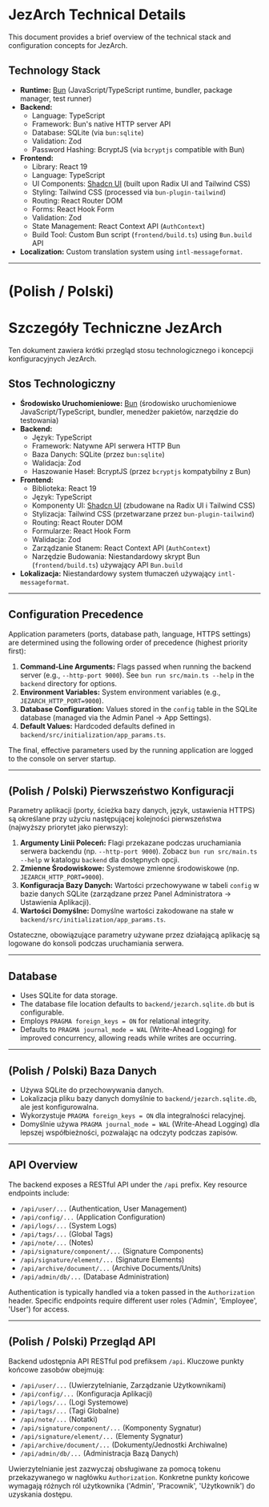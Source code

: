 # JezArch Technical Details

This document provides a brief overview of the technical stack and configuration concepts for JezArch.

## Technology Stack

*   **Runtime:** [Bun](https://bun.sh/) (JavaScript/TypeScript runtime, bundler, package manager, test runner)
*   **Backend:**
    *   Language: TypeScript
    *   Framework: Bun's native HTTP server API
    *   Database: SQLite (via `bun:sqlite`)
    *   Validation: Zod
    *   Password Hashing: BcryptJS (via `bcryptjs` compatible with Bun)
*   **Frontend:**
    *   Library: React 19
    *   Language: TypeScript
    *   UI Components: [Shadcn UI](https://ui.shadcn.com/) (built upon Radix UI and Tailwind CSS)
    *   Styling: Tailwind CSS (processed via `bun-plugin-tailwind`)
    *   Routing: React Router DOM
    *   Forms: React Hook Form
    *   Validation: Zod
    *   State Management: React Context API (`AuthContext`)
    *   Build Tool: Custom Bun script (`frontend/build.ts`) using `Bun.build` API
*   **Localization:** Custom translation system using `intl-messageformat`.

---

# (Polish / Polski)

# Szczegóły Techniczne JezArch

Ten dokument zawiera krótki przegląd stosu technologicznego i koncepcji konfiguracyjnych JezArch.

## Stos Technologiczny

*   **Środowisko Uruchomieniowe:** [Bun](https://bun.sh/) (środowisko uruchomieniowe JavaScript/TypeScript, bundler, menedżer pakietów, narzędzie do testowania)
*   **Backend:**
    *   Język: TypeScript
    *   Framework: Natywne API serwera HTTP Bun
    *   Baza Danych: SQLite (przez `bun:sqlite`)
    *   Walidacja: Zod
    *   Haszowanie Haseł: BcryptJS (przez `bcryptjs` kompatybilny z Bun)
*   **Frontend:**
    *   Biblioteka: React 19
    *   Język: TypeScript
    *   Komponenty UI: [Shadcn UI](https://ui.shadcn.com/) (zbudowane na Radix UI i Tailwind CSS)
    *   Stylizacja: Tailwind CSS (przetwarzane przez `bun-plugin-tailwind`)
    *   Routing: React Router DOM
    *   Formularze: React Hook Form
    *   Walidacja: Zod
    *   Zarządzanie Stanem: React Context API (`AuthContext`)
    *   Narzędzie Budowania: Niestandardowy skrypt Bun (`frontend/build.ts`) używający API `Bun.build`
*   **Lokalizacja:** Niestandardowy system tłumaczeń używający `intl-messageformat`.

---

## Configuration Precedence

Application parameters (ports, database path, language, HTTPS settings) are determined using the following order of precedence (highest priority first):

1.  **Command-Line Arguments:** Flags passed when running the backend server (e.g., `--http-port 9000`). See `bun run src/main.ts --help` in the `backend` directory for options.
2.  **Environment Variables:** System environment variables (e.g., `JEZARCH_HTTP_PORT=9000`).
3.  **Database Configuration:** Values stored in the `config` table in the SQLite database (managed via the Admin Panel -> App Settings).
4.  **Default Values:** Hardcoded defaults defined in `backend/src/initialization/app_params.ts`.

The final, effective parameters used by the running application are logged to the console on server startup.

---

## (Polish / Polski) Pierwszeństwo Konfiguracji

Parametry aplikacji (porty, ścieżka bazy danych, język, ustawienia HTTPS) są określane przy użyciu następującej kolejności pierwszeństwa (najwyższy priorytet jako pierwszy):

1.  **Argumenty Linii Poleceń:** Flagi przekazane podczas uruchamiania serwera backendu (np. `--http-port 9000`). Zobacz `bun run src/main.ts --help` w katalogu `backend` dla dostępnych opcji.
2.  **Zmienne Środowiskowe:** Systemowe zmienne środowiskowe (np. `JEZARCH_HTTP_PORT=9000`).
3.  **Konfiguracja Bazy Danych:** Wartości przechowywane w tabeli `config` w bazie danych SQLite (zarządzane przez Panel Administratora -> Ustawienia Aplikacji).
4.  **Wartości Domyślne:** Domyślne wartości zakodowane na stałe w `backend/src/initialization/app_params.ts`.

Ostateczne, obowiązujące parametry używane przez działającą aplikację są logowane do konsoli podczas uruchamiania serwera.

---

## Database

*   Uses SQLite for data storage.
*   The database file location defaults to `backend/jezarch.sqlite.db` but is configurable.
*   Employs `PRAGMA foreign_keys = ON` for relational integrity.
*   Defaults to `PRAGMA journal_mode = WAL` (Write-Ahead Logging) for improved concurrency, allowing reads while writes are occurring.

---

## (Polish / Polski) Baza Danych

*   Używa SQLite do przechowywania danych.
*   Lokalizacja pliku bazy danych domyślnie to `backend/jezarch.sqlite.db`, ale jest konfigurowalna.
*   Wykorzystuje `PRAGMA foreign_keys = ON` dla integralności relacyjnej.
*   Domyślnie używa `PRAGMA journal_mode = WAL` (Write-Ahead Logging) dla lepszej współbieżności, pozwalając na odczyty podczas zapisów.

---

## API Overview

The backend exposes a RESTful API under the `/api` prefix. Key resource endpoints include:

*   `/api/user/...` (Authentication, User Management)
*   `/api/config/...` (Application Configuration)
*   `/api/logs/...` (System Logs)
*   `/api/tags/...` (Global Tags)
*   `/api/note/...` (Notes)
*   `/api/signature/component/...` (Signature Components)
*   `/api/signature/element/...` (Signature Elements)
*   `/api/archive/document/...` (Archive Documents/Units)
*   `/api/admin/db/...` (Database Administration)

Authentication is typically handled via a token passed in the `Authorization` header. Specific endpoints require different user roles ('Admin', 'Employee', 'User') for access.

---

## (Polish / Polski) Przegląd API

Backend udostępnia API RESTful pod prefiksem `/api`. Kluczowe punkty końcowe zasobów obejmują:

*   `/api/user/...` (Uwierzytelnianie, Zarządzanie Użytkownikami)
*   `/api/config/...` (Konfiguracja Aplikacji)
*   `/api/logs/...` (Logi Systemowe)
*   `/api/tags/...` (Tagi Globalne)
*   `/api/note/...` (Notatki)
*   `/api/signature/component/...` (Komponenty Sygnatur)
*   `/api/signature/element/...` (Elementy Sygnatur)
*   `/api/archive/document/...` (Dokumenty/Jednostki Archiwalne)
*   `/api/admin/db/...` (Administracja Bazą Danych)

Uwierzytelnianie jest zazwyczaj obsługiwane za pomocą tokenu przekazywanego w nagłówku `Authorization`. Konkretne punkty końcowe wymagają różnych ról użytkownika ('Admin', 'Pracownik', 'Użytkownik') do uzyskania dostępu.
